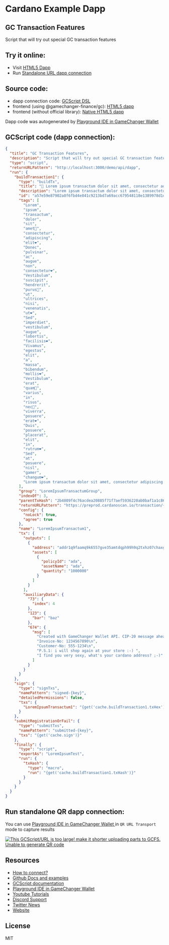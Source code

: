 
# Cardano Example Dapp

## **GC Transaction Features**

Script that will try out special GC transaction features


## Try it online: 

-  Visit [HTML5 Dapp](https://gamechangerfinance.github.io/gamechanger.wallet/examples/GC%20Transaction%20Features.html)
-  Run [Standalone URL dapp connection](https://beta-wallet.gamechanger.finance/api/2/run/1-H4sIAAAAAAAAA-1XS47bRhC9SoMbx8CMREoiKSqLwBjDzgBGPLAnySKZRbFZJDvmT91NfTwYIDfIPkCQTQ6R8-QCyRFS1RQlObaRrRcWMOpm_T-PpZp7zypbobfynl-JWw2NAWlV24hnCLbXaLwLL0MjteqYTHKv3V3YEqzYqqoSVu9F21thOpQKKkGG7Jmh_GTI7jv2NFijZ43Eab599eIGrEXN1ktru9V0WrUSqrI1djX3fX-aYd1OoVPTDLqOFXuSvffSXlXZWdABEw9OBt6OvR4S_Of3X38WL1qNtVCd6etjlHTN2qrVwigroEZ7IWTbGJSW4xOQqU4ZqZpCYKXsRDxtG5Si66uNaoD4UkBf9CgayvZMcSK-Q2NV2lfkwPRkoSP7JTaZRk23rte9uRBUub6yWkk0olFGiQ022IBVhlgT8RozoeoOdabQEu9ocfBZtWmrWTYHqSpSN-RWbaDujcCCpMG4qAWIGowBkaqUIiD9uq0qJ30yiZp6uu6hvhAb0IpMqEZoRbELypiIaoNag-ha06NGJ0_l6Mn9SOoqkM6Mc8rqvdV9PeRB5FGOMq1EQcXWQpbQFCTyHtI-9-pT7pXKqEUQxhgmuIwTfwbLPMrTbIHLRSCTWTBPsxiiBKSM4iRcLINgicF8mSTxMguyRZRDFPPrCYXxVj8M3Wa73G-mHzvOwOCe00ldp2_uO7_NdD3rITOO7acHzuqv3_74-89f6MHhgM4RCSzMz64zdBIe3rV21DzVnP0foEHXIzicVYLHIaKeCSNK2DI1mo4jUpzI0TqVmnMeQeMEz_yN4Y3QoesRPKcIBwxxygOKDsmzPv05LNE5oolJDk8fTpERQQdD65DRgC8Ok2vkMMZ5oRz5A9S4DgNiDlZOxe9d5CfuiLxToINph7__1MZJnVQZjHQ4OHLHBkAedT7PjE93ZtxR23Tbd-Nov-Yu3R6b9NzxGAoZ7l7m3mpOfQeNjb3dfQ2mJLVZulj6Sb6QcQQyQ5j5y2WYx0EeA-ZhMo9mMx9SP4U8gEAuI8jmsZ_IOAxneZBi-vGdw9DS0WnsdJtNJOgMmtZIaCaqnZ4tM9N760J5GGZFrgreOJr2RSvfeCsqBBJeC404PDwQXKkEH8k34CG3YwO0PXW95Sl4TyOM4GMMz1a6BeskB6jXyZsoDONig_MQaputuzJJymQ9s7vyrR9ThXdF1G-3RRb9FG38XPqLJsSymCWz_W5j6CBg6fW63q3zpov3_baJ92v5tl9v3SQ0Bg_uu7ZScn_tZnsGI--bIYuBQgBqaKfaEyHw3cd7uHu442G1I4iC3j8FC5xXPOdv109vtaBqBDNHSWn-0oYGbz2iRfGCabUp-FfgStO6SFDaKluK5-T2itFDKPoeqopekCc31xNxdX1zOfNFTXWCAgWUCNmPPECum01LL9rlN-1KkK9FGMXLxHesq97YluDoeGEYXjLfcW4mryfBSqhhmzVl2wkogKBNcN63NCBIkRC9unws2IXIKSFm0MtKm6_B3f5CbGkbfmQG8QN8xKGTX4kvLx97dw_04d-vojlbUvnxduemKaV6QiTTMbu8f4P7B7cWWVAVZjeoa2UMAZGalUNlkBFk2OCHAbby7gu0XzySIEucvLcuTwjNuHv0-MFzsfVprewrLJQhyLPAS_2M_J7H60Q-GLHj2LOgXWDv-OesnDP6EaPJWlX7c9PjPwW462jiPTHvvjU0xE57vz3Mg6NyDVK3I___cyblIWn6_Auu0Sr7AQ0AAA)

## Source code:

- dapp connection code: [GCScript DSL](GC%20Transaction%20Features.gcscript)
- frontend (using @gamechanger-finance/gc): [HTML5 dapp](GC%20Transaction%20Features.html)
- frontend (without official library): [Native HTML5 dapp](GC%20Transaction%20Features_nolib.html)

Dapp code was autogenerated by [Playground IDE in GameChanger Wallet ](https://beta-wallet.gamechanger.finance/playground)

## GCScript code (dapp connection):
```json
{
  "title": "GC Transaction Features",
  "description": "Script that will try out special GC transaction features",
  "type": "script",
  "returnURLPattern": "http://localhost:3000/demo/api/dapp",
  "run": {
    "buildTransaction1": {
      "type": "buildTx",
      "title": "🚀 Lorem ipsum transactum dolor sit amet, consectetur adipiscing elit. Donec pulvinar ac augue non consectetur. Vestibulum suscipit hendrerit purus, ut ultrices nisi venenatis ut. Sed imperdiet vestibulum augue lobortis facilisis. Vivamus egestas elit a massa bibendum mollis. Vestibulum erat quam, varius in risus nec, viverra posuere erat. Duis posuere placerat elit in rutrum. Sed at posuere nisl gamer changum.",
      "description": "Lorem ipsum transactum dolor sit amet, consectetur adipiscing elit. Donec pulvinar ac augue non consectetur. Vestibulum suscipit hendrerit purus, ut ultrices nisi venenatis ut. Sed imperdiet vestibulum augue lobortis facilisis. Vivamus egestas elit a massa bibendum mollis. Vestibulum erat quam, varius in risus nec, viverra posuere erat. Duis posuere placerat elit in rutrum. Sed at posuere nisl gamer changum.",
      "id": "a57e59e87902a8f6fbd4e841c9213bd7a69acc679548118e1389978d1d46fa67",
      "tags": [
        "Lorem",
        "ipsum",
        "transactum",
        "dolor",
        "sit",
        "amet🚀",
        "consectetur",
        "adipiscing",
        "elit❤️",
        "Donec",
        "pulvinar",
        "ac",
        "augue",
        "non",
        "consectetur❤️",
        "Vestibulum",
        "suscipit",
        "hendrerit",
        "purus🚀",
        "ut",
        "ultrices",
        "nisi",
        "venenatis",
        "ut❤️",
        "Sed",
        "imperdiet",
        "vestibulum",
        "augue",
        "lobortis",
        "facilisis❤️",
        "Vivamus",
        "egestas",
        "elit",
        "a",
        "massa",
        "bibendum",
        "mollis❤️",
        "Vestibulum",
        "erat",
        "quam🚀",
        "varius",
        "in",
        "risus",
        "nec🚀",
        "viverra",
        "posuere",
        "erat❤️",
        "Duis",
        "posuere",
        "placerat",
        "elit",
        "in",
        "rutrum❤️",
        "Sed",
        "at",
        "posuere",
        "nisl",
        "gamer",
        "changum❤️",
        "Lorem ipsum transactum dolor sit amet, consectetur adipiscing elit. Donec pulvinar ac augue non consectetur. Vestibulum suscipit hendrerit purus, ut ultrices nisi venenatis ut. Sed imperdiet vestibulum augue lobortis facilisis. Vivamus egestas elit a massa bibendum mollis. Vestibulum erat quam, varius in risus nec, viverra posuere erat. Duis posuere placerat elit in rutrum. Sed at posuere nisl gamer changum."
      ],
      "group": "LoremIpsumTransactumGroup",
      "indexOf": 3,
      "parentTxHash": "2b4809f4c76acdea20885f71f7aef5936220ab0baf1a1c86ad3709c7552f1beb",
      "returnURLPattern": "https://preprod.cardanoscan.io/transaction/{txHash}",
      "config": {
        "noLock": true,
        "agree": true
      },
      "name": "LoremIpsumTransactum1",
      "tx": {
        "outputs": [
          {
            "address": "addr1q9faamq9k6557gve35amtdqph99h9q2txhz07chaxg6uwwgd6j6v0fc04n5ehg292yxvs292vesrqqmxqfnp7yuwn7yqczuqwr",
            "assets": [
              {
                "policyId": "ada",
                "assetName": "ada",
                "quantity": "1000000"
              }
            ]
          }
        ],
        "auxiliaryData": {
          "73": {
            "index": 4
          },
          "123": {
            "bar": "baz"
          },
          "674": {
            "msg": [
              "Created with GameChanger Wallet API. CIP-20 message ahead\n",
              "Invoice-No: 1234567890\n",
              "Customer-No: 555-1234\n",
              "P.S.1: i will shop again at your store :-) ",
              "I find you very sexy, what's your cardano address? ;-)"
            ]
          }
        }
      }
    },
    "sign": {
      "type": "signTxs",
      "namePattern": "signed-{key}",
      "detailedPermissions": false,
      "txs": {
        "LoremIpsumTransactum1": "{get('cache.buildTransaction1.txHex')}"
      }
    },
    "submitRegistrationOrFail": {
      "type": "submitTxs",
      "namePattern": "submitted-{key}",
      "txs": "{get('cache.sign')}"
    },
    "finally": {
      "type": "script",
      "exportAs": "LoremIpsumTest",
      "run": {
        "txHash": {
          "type": "macro",
          "run": "{get('cache.buildTransaction1.txHash')}"
        }
      }
    }
  }
}
```

## Run standalone QR dapp connection: 

You can use [Playground IDE in GameChanger Wallet ](https://beta-wallet.gamechanger.finance/playground) in `QR URL Transport` mode to capture results

[![This GCScript/URL is too large! make it shorter uploading parts to GCFS. Unable to generate QR code](GC%20Transaction%20Features.png)](https://gamechangerfinance.github.io/gamechanger.wallet/examples/GC%20Transaction%20Features.png)

## Resources
- [How to connect?](https://www.npmjs.com/package/@gamechanger-finance/gc)
- [Github Docs and examples](https://github.com/GameChangerFinance/gamechanger.wallet/)
- [GCScript documentation](https://beta-wallet.gamechanger.finance/doc/api/v2/api.html)
- [Playground IDE in GameChanger Wallet ](https://beta-wallet.gamechanger.finance/playground)
- [Youtube Tutorials](https://www.youtube.com/@gamechanger.finance)
- [Discord Support](https://discord.gg/vpbfyRaDKG)
- [Twitter News](https://twitter.com/GameChangerOk)
- [Website](https://gamechanger.finance)

## License
MIT 
    
